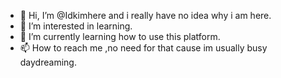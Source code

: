 - 👋 Hi, I’m @Idkimhere and i really have no idea why i am here.
- 👀 I’m interested in learning.
- 🌱 I’m currently learning how to use this platform.
- 📫 How to reach me ,no need for that cause im usually busy daydreaming.

<!---
Idkimhere/Idkimhere is a ✨ special ✨ repository because its `README.md` (this file) appears on your GitHub profile.
You can click the Preview link to take a look at your changes.
--->

